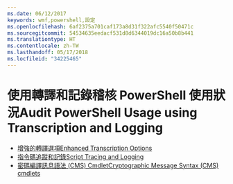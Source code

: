 ```yaml
---
ms.date: 06/12/2017
keywords: wmf,powershell,設定
ms.openlocfilehash: 6af2375a701caf173a8d31f322afc5540f50471c
ms.sourcegitcommit: 54534635eedacf531d8d6344019dc16a50b8b441
ms.translationtype: HT
ms.contentlocale: zh-TW
ms.lasthandoff: 05/17/2018
ms.locfileid: "34225465"
---
```

# <a name="audit-powershell-usage-using-transcription-and-logging"></a><span data-ttu-id="3aeb9-102">使用轉譯和記錄稽核 PowerShell 使用狀況</span><span class="sxs-lookup"><span data-stu-id="3aeb9-102">Audit PowerShell Usage using Transcription and Logging</span></span>

- [<span data-ttu-id="3aeb9-103">增強的轉譯選項</span><span class="sxs-lookup"><span data-stu-id="3aeb9-103">Enhanced Transcription Options</span></span>](audit_transcript.md)
- [<span data-ttu-id="3aeb9-104">指令碼追蹤和記錄</span><span class="sxs-lookup"><span data-stu-id="3aeb9-104">Script Tracing and Logging</span></span>](audit_script.md)
- [<span data-ttu-id="3aeb9-105">密碼編譯訊息語法 (CMS) Cmdlet</span><span class="sxs-lookup"><span data-stu-id="3aeb9-105">Cryptographic Message Syntax (CMS) cmdlets</span></span>](audit_cms.md)
